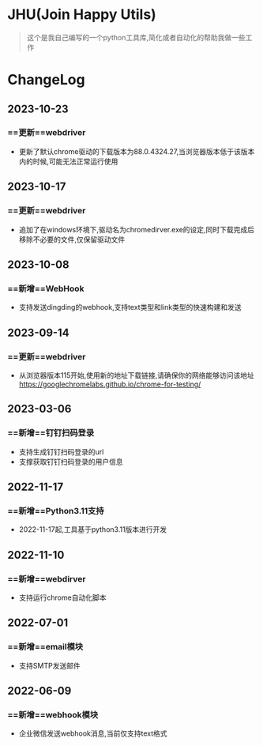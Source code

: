 # JHU(Join Happy Utils)
> 这个是我自己编写的一个python工具库,简化或者自动化的帮助我做一些工作

# ChangeLog
## 2023-10-23
### ==更新==webdriver
- 更新了默认chrome驱动的下载版本为88.0.4324.27,当浏览器版本低于该版本内的时候,可能无法正常运行使用

## 2023-10-17
### ==更新==webdriver
- 追加了在windows环境下,驱动名为chromedirver.exe的设定,同时下载完成后移除不必要的文件,仅保留驱动文件


## 2023-10-08
### ==新增==WebHook
- 支持发送dingding的webhook,支持text类型和link类型的快速构建和发送

## 2023-09-14
### ==更新==webdriver
- 从浏览器版本115开始,使用新的地址下载链接,请确保你的网络能够访问该地址 https://googlechromelabs.github.io/chrome-for-testing/

## 2023-03-06
### ==新增==钉钉扫码登录
- 支持生成钉钉扫码登录的url
- 支撑获取钉钉扫码登录的用户信息

## 2022-11-17
### ==新增==Python3.11支持
- 2022-11-17起,工具基于python3.11版本进行开发

## 2022-11-10
### ==新增==webdirver
- 支持运行chrome自动化脚本
 
## 2022-07-01
### ==新增==email模块
- 支持SMTP发送邮件

## 2022-06-09
### ==新增==webhook模块
- 企业微信发送webhook消息,当前仅支持text格式
